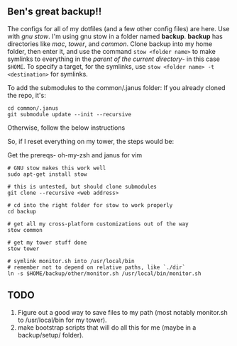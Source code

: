 ## Ben's great backup!!

The configs for all of my dotfiles (and a few other config files) are
here. Use with *gnu stow*. I'm using gnu stow in a folder named
**backup**. **backup** has directories like *mac*, *tower*, and
*common*. Clone backup into my home folder, then enter it, and use the
command `stow <folder name>` to make symlinks to everything in the
*parent of the current directory*- in this case `$HOME`. To specify a
target, for the symlinks, use `stow <folder name> -t <destination>` for
symlinks. 

To add the submodules to the common/.janus folder:
If you already cloned the repo, it's:
```
cd common/.janus
git submodule update --init --recursive
```
Otherwise, follow the below instructions


So, if I reset everything on my tower, the steps would be:

Get the prereqs- oh-my-zsh and janus for vim

```
# GNU stow makes this work well
sudo apt-get install stow

# this is untested, but should clone submodules
git clone --recursive <web address>

# cd into the right folder for stow to work properly
cd backup

# get all my cross-platform customizations out of the way
stow common

# get my tower stuff done
stow tower

# symlink monitor.sh into /usr/local/bin
# remember not to depend on relative paths, like `./dir`
ln -s $HOME/backup/other/monitor.sh /usr/local/bin/monitor.sh

```

## TODO

1. Figure out a good way to save files to my path (most notably
   monitor.sh to /usr/local/bin for my tower).
2. make bootstrap scripts that will do all this for me (maybe in a
   backup/setup/ folder).
